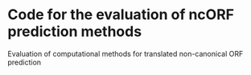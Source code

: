 # Code for the evaluation of ncORF prediction methods
Evaluation of computational methods for translated non-canonical ORF prediction
